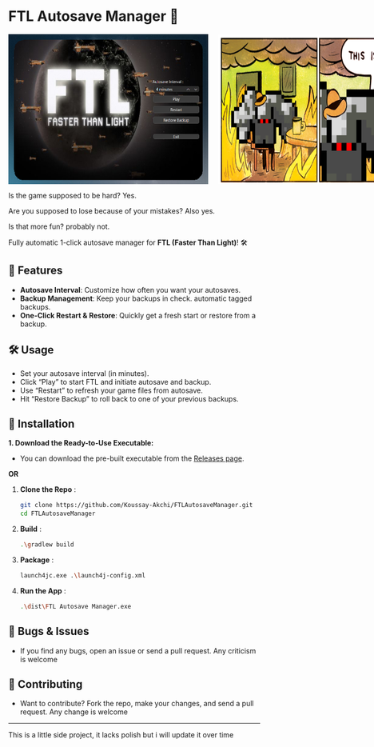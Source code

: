 # FTL Autosave Manager 🚀

<div style="display: flex; gap: 20px;">
    <img src="images/screenshot.png" alt="Image 1" width="400" height="300">
    <img src="images/this_is_fine.png" alt="Image 2" width="400" height="300">
</div>

Is the game supposed to be hard? Yes.

Are you supposed to lose because of your mistakes? Also yes.

Is that more fun? probably not.

Fully automatic 1-click autosave manager for **FTL (Faster Than Light)**! 🛠️

## 🚀 Features

- **Autosave Interval**: Customize how often you want your autosaves.
- **Backup Management**: Keep your backups in check. automatic tagged backups.
- **One-Click Restart & Restore**: Quickly get a fresh start or restore from a backup.

## 🛠️ Usage

- Set your autosave interval (in minutes).
- Click “Play” to start FTL and initiate autosave and backup.
- Use “Restart” to refresh your game files from autosave.
- Hit “Restore Backup” to roll back to one of your previous backups.

## 💾 Installation

**1. Download the Ready-to-Use Executable:**

* You can download the pre-built executable from the [Releases page](https://github.com/Koussay-Akchi/FTLAutosaveManager/releases/).

**OR**

1. **Clone the Repo** :

    ```bash
    git clone https://github.com/Koussay-Akchi/FTLAutosaveManager.git
    cd FTLAutosaveManager
    ```

2. **Build** :

    ```bash
    .\gradlew build
    ```

3. **Package** :

    ```bash
    launch4jc.exe .\launch4j-config.xml
    ```

4. **Run the App** :

    ```bash
    .\dist\FTL Autosave Manager.exe
    ```

## 🐛 Bugs & Issues

- If you find any bugs, open an issue or send a pull request. Any criticism is welcome

## 🌟 Contributing

- Want to contribute? Fork the repo, make your changes, and send a pull request. Any change is welcome

---

This is a little side project, it lacks polish but i will update it over time
